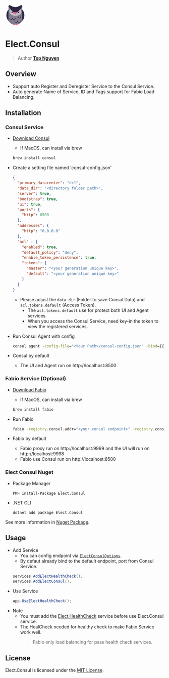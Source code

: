 ﻿![Logo](../../../Logo.png)
# Elect.Consul
> Author [**Top Nguyen**](http://topnguyen.com)

## Overview
 - Support auto Register and Deregister Service to the Consul Service.
 - Auto generate Name of Service, ID and Tags support for Fabio Load Balancing.

## Installation

### Consul Service
 - [Download Consul](https://consul.io)
    + If MacOS, can install via brew
    ```cmd
    brew install consul
    ```
 - Create a setting file named 'consul-config.json'
    ```json
    {
      "primary_datacenter": "dc1",
      "data_dir": "<directory folder path>",
      "server": true,
      "bootstrap": true,
      "ui": true,
      "ports": {
        "http": 8500
      },
      "addresses": {
        "http": "0.0.0.0"
      },
      "acl" : {
        "enabled": true,
        "default_policy": "deny",
        "enable_token_persistence": true,
        "tokens": {
          "master": "<your generation unique key>",
          "default": "<your generation unique key>"
        }
      }
    }
    ```
    + Please adjust the `data_dir` (Folder to save Consul Data) and `acl.tokens.default` (Access Token).
        * The `acl.tokens.default` use for protect both UI and Agent services.
        * When you access the Consul Service, need key-in the token to view the registered services.

 - Run Consul Agent with config
    ```cmd
    consul agent -config-file="<Your Path>/consul-config.json" -bind={{GetPrivateIP}}
    ```

 - Consul by default
    + The UI and Agent run on http://localhost:8500

### Fabio Service (Optional)
 - [Download Fabio](https://github.com/fabiolb/fabio/releases)
    + If MacOS, can install via brew
    ```cmd
    brew install fabio
    ```
 - Run Fabio
    ```cmd
    fabio -registry.consul.addr="<your consul endpoint>" -registry.consul.token="<your consul token>"
    ```

 - Fabio by default
    + Fabio proxy run on http://localhost:9999 and the UI will run on http://localhost:9998
    + Fabio use Consul run on http://localhost:8500

### Elect Consul Nuget
 - Package Manager
    ```
    PM> Install-Package Elect.Consul
    ```

 - .NET CLI
    ```
    dotnet add package Elect.Consul
    ```

See more information in [Nuget Package](https://www.nuget.org/packages/Elect.Consul/).

## Usage
 - Add Service
    + You can config endpoint via [`ElectConsulOptions`](Models/ElectConsulOptions.cs).
    + By defaut already bind to the default endpoint, port from Consul Service.
    ```c#
    services.AddElectHealthCheck();
    services.AddElectConsul();
    ```
 - Use Service
    ```c#
    app.UseElectHealthCheck();
    ```
 - Note
    + You must add the [Elect.HealthCheck](https://www.nuget.org/packages/Elect.HealthCheck/) service before use Elect.Consul service.
    + The HealCheck needed for healthy check to make Fabio Service work well.
        > Fabio only load balancing for pass health check services.
        
## License
Elect.Consul is licensed under the [MIT License](../../../LICENSE).